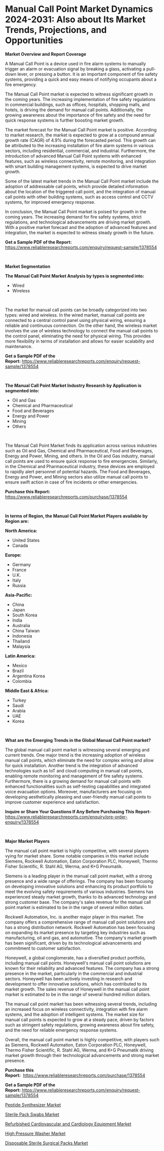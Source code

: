 <p><h1>Manual Call Point Market Dynamics 2024-2031: Also about Its Market Trends, Projections, and Opportunities</h1></p><p><strong>Market Overview and Report Coverage</strong></p>
<p><p>A Manual Call Point is a device used in fire alarm systems to manually trigger an alarm or evacuation signal by breaking a glass, activating a pull-down lever, or pressing a button. It is an important component of fire safety systems, providing a quick and easy means of notifying occupants about a fire emergency.</p><p>The Manual Call Point market is expected to witness significant growth in the coming years. The increasing implementation of fire safety regulations in commercial buildings, such as offices, hospitals, shopping malls, and hotels, is driving the demand for manual call points. Additionally, the growing awareness about the importance of fire safety and the need for quick response systems is further boosting market growth.</p><p>The market forecast for the Manual Call Point market is positive. According to market research, the market is expected to grow at a compound annual growth rate (CAGR) of 4.9% during the forecasted period. This growth can be attributed to the increasing installation of fire alarm systems in various sectors, including residential, commercial, and industrial. Furthermore, the introduction of advanced Manual Call Point systems with enhanced features, such as wireless connectivity, remote monitoring, and integration with smart building management systems, is expected to drive market growth.</p><p>Some of the latest market trends in the Manual Call Point market include the adoption of addressable call points, which provide detailed information about the location of the triggered call point, and the integration of manual call points with other building systems, such as access control and CCTV systems, for improved emergency response.</p><p>In conclusion, the Manual Call Point market is poised for growth in the coming years. The increasing demand for fire safety systems, strict regulations, and technological advancements are driving market growth. With a positive market forecast and the adoption of advanced features and integration, the market is expected to witness steady growth in the future.</p></p>
<p><strong>Get a Sample PDF of the Report:</strong> <a href="https://www.reliableresearchreports.com/enquiry/request-sample/1378554">https://www.reliableresearchreports.com/enquiry/request-sample/1378554</a></p>
<p>&nbsp;</p>
<p><strong>Market Segmentation</strong></p>
<p><strong>The Manual Call Point Market Analysis by types is segmented into:</strong></p>
<p><ul><li>Wired</li><li>Wireless</li></ul></p>
<p>&nbsp;</p>
<p><p>The market for manual call points can be broadly categorized into two types: wired and wireless. In the wired market, manual call points are connected to a central control panel using physical wiring, ensuring a reliable and continuous connection. On the other hand, the wireless market involves the use of wireless technology to connect the manual call points to the control panel, eliminating the need for physical wiring. This provides more flexibility in terms of installation and allows for easier scalability and maintenance.</p></p>
<p><strong>Get a Sample PDF of the Report:</strong>&nbsp;<a href="https://www.reliableresearchreports.com/enquiry/request-sample/1378554">https://www.reliableresearchreports.com/enquiry/request-sample/1378554</a></p>
<p>&nbsp;</p>
<p><strong>The Manual Call Point Market Industry Research by Application is segmented into:</strong></p>
<p><ul><li>Oil and Gas</li><li>Chemical and Pharmaceutical</li><li>Food and Beverages</li><li>Energy and Power</li><li>Mining</li><li>Others</li></ul></p>
<p>&nbsp;</p>
<p><p>The Manual Call Point Market finds its application across various industries such as Oil and Gas, Chemical and Pharmaceutical, Food and Beverages, Energy and Power, Mining, and others. In the Oil and Gas industry, manual call points are used to ensure quick response to fire emergencies. Similarly, in the Chemical and Pharmaceutical industry, these devices are employed to rapidly alert personnel of potential hazards. The Food and Beverages, Energy and Power, and Mining sectors also utilize manual call points to ensure swift action in case of fire incidents or other emergencies.</p></p>
<p><strong>Purchase this Report:</strong>&nbsp; <a href="https://www.reliableresearchreports.com/purchase/1378554">https://www.reliableresearchreports.com/purchase/1378554</a></p>
<p>&nbsp;</p>
<p><strong>In terms of Region, the Manual Call Point Market Players available by Region are:</strong></p>
<p>
    <p> <strong> North America: </strong>
        <ul>
            <li>United States</li>
            <li>Canada</li>
        </ul>
        </p> 
    <p> <strong> Europe: </strong>
        <ul>
            <li>Germany</li>
            <li>France</li>
            <li>U.K.</li>
            <li>Italy</li>
            <li>Russia</li>
        </ul>
        </p> 
    <p> <strong> Asia-Pacific: </strong>
        <ul>
            <li>China</li>
            <li>Japan</li>
            <li>South Korea</li>
            <li>India</li>
            <li>Australia</li>
            <li>China Taiwan</li>
            <li>Indonesia</li>
            <li>Thailand</li>
            <li>Malaysia</li>
        </ul>
        </p> 
    <p> <strong> Latin America: </strong>
        <ul>
            <li>Mexico</li>
            <li>Brazil</li>
            <li>Argentina Korea</li>
            <li>Colombia</li>
        </ul>
        </p> 
    <p> <strong> Middle East & Africa: </strong>
        <ul>
            <li>Turkey</li>
            <li>Saudi</li>
            <li>Arabia</li>
            <li>UAE</li>
            <li>Korea</li>
        </ul>
    </p>
    </p>
<p>&nbsp;</p>
<p><strong>What are the Emerging Trends in the Global Manual Call Point market?</strong></p>
<p><p>The global manual call point market is witnessing several emerging and current trends. One major trend is the increasing adoption of wireless manual call points, which eliminate the need for complex wiring and allow for quick installation. Another trend is the integration of advanced technologies such as IoT and cloud computing in manual call points, enabling remote monitoring and management of fire safety systems. Furthermore, there is a growing demand for manual call points with enhanced functionalities such as self-testing capabilities and integrated voice evacuation options. Moreover, manufacturers are focusing on developing aesthetically pleasing and user-friendly manual call points to improve customer experience and satisfaction.</p></p>
<p><strong>Inquire or Share Your Questions If Any Before Purchasing This Report</strong>- <a href="https://www.reliableresearchreports.com/enquiry/pre-order-enquiry/1378554">https://www.reliableresearchreports.com/enquiry/pre-order-enquiry/1378554</a></p>
<p>&nbsp;</p>
<p><strong>Major Market Players</strong></p>
<p><p>The manual call point market is highly competitive, with several players vying for market share. Some notable companies in this market include Siemens, Rockwell Automation, Eaton Corporation PLC, Honeywell, Thermo Fisher Scientific, R. Stahl AG, Werma, and K+G Pneumatik.</p><p>Siemens is a leading player in the manual call point market, with a strong presence and a wide range of offerings. The company has been focusing on developing innovative solutions and enhancing its product portfolio to meet the evolving safety requirements of various industries. Siemens has experienced steady market growth, thanks to its advanced technology and strong customer base. The company's sales revenue for the manual call point market is estimated to be in the range of several million dollars.</p><p>Rockwell Automation, Inc. is another major player in this market. The company offers a comprehensive range of manual call point solutions and has a strong distribution network. Rockwell Automation has been focusing on expanding its market presence by targeting key industries such as manufacturing, oil and gas, and automotive. The company's market growth has been significant, driven by its technological advancements and commitment to customer satisfaction.</p><p>Honeywell, a global conglomerate, has a diversified product portfolio, including manual call points. Honeywell's manual call point solutions are known for their reliability and advanced features. The company has a strong presence in the market, particularly in the commercial and industrial sectors. Honeywell has been actively investing in research and development to offer innovative solutions, which has contributed to its market growth. The sales revenue of Honeywell in the manual call point market is estimated to be in the range of several hundred million dollars.</p><p>The manual call point market has been witnessing several trends, including an increased focus on wireless connectivity, integration with fire alarm systems, and the adoption of intelligent systems. The market size for manual call points is expected to grow at a steady pace, driven by factors such as stringent safety regulations, growing awareness about fire safety, and the need for reliable emergency response systems.</p><p>Overall, the manual call point market is highly competitive, with players such as Siemens, Rockwell Automation, Eaton Corporation PLC, Honeywell, Thermo Fisher Scientific, R. Stahl AG, Werma, and K+G Pneumatik driving market growth through their technological advancements and strong market presence.</p></p>
<p><strong>Purchase this Report:</strong>&nbsp;&nbsp;<a href="https://www.reliableresearchreports.com/purchase/1378554">https://www.reliableresearchreports.com/purchase/1378554</a></p>
<p></p>
<p><strong>Get a Sample PDF of the Report:</strong>&nbsp;<a href="https://www.reliableresearchreports.com/enquiry/request-sample/1378554">https://www.reliableresearchreports.com/enquiry/request-sample/1378554</a></p>
<p><p><a href="https://github.com/PeterParrish5/Market-Research-Report-List-2/blob/main/peptide-synthesizer-market.md">Peptide Synthesizer Market</a></p><p><a href="https://medium.com/@sarahchavez1995/sterile-pack-swabs-market-size-and-market-trends-complete-industry-overview-2023-to-2030-f2e3aa577f0e">Sterile Pack Swabs Market</a></p><p><a href="https://medium.com/@sarahchavez1995/refurbished-cardiovascular-and-cardiology-equipment-market-share-evolution-and-market-growth-trends-547971369c78">Refurbished Cardiovascular and Cardiology Equipment Market</a></p><p><a href="https://github.com/CliffMedina6/Market-Research-Report-List-2/blob/main/high-pressure-washer-market.md">High Pressure Washer Market</a></p><p><a href="https://medium.com/@sarahchavez1995/disposable-sterile-surgical-packs-market-furnishes-information-on-market-share-market-trends-and-547b3887e1bb">Disposable Sterile Surgical Packs Market</a></p></p>